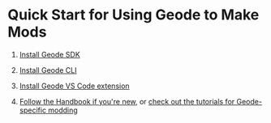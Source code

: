 # Quick Start for Using Geode to Make Mods

1. [Install Geode SDK](installation.md)

2. [Install Geode CLI](installcli.md)

3. [Install Geode VS Code extension](https://marketplace.visualstudio.com/items?itemName=GeodeSDK.geode)

4. [Follow the Handbook if you're new](/handbook/chap0.md), or [check out the tutorials for Geode-specific modding](/tutorials/index.md)
